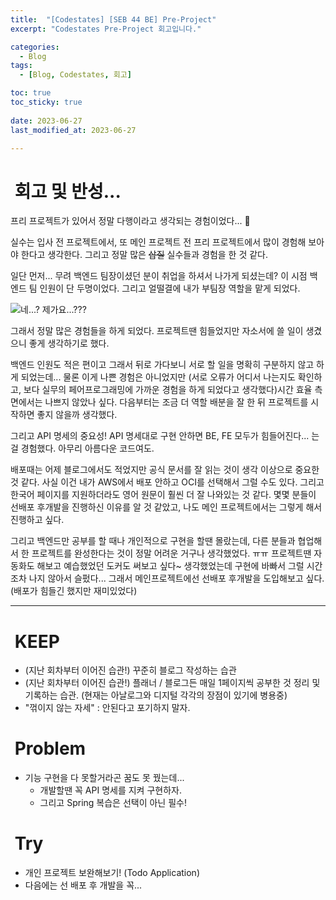 ```yaml
---
title:  "[Codestates] [SEB 44 BE] Pre-Project"
excerpt: "Codestates Pre-Project 회고입니다."

categories:
  - Blog
tags:
  - [Blog, Codestates, 회고]

toc: true
toc_sticky: true
 
date: 2023-06-27
last_modified_at: 2023-06-27

---
```


#  회고 및 반성...

프리 프로젝트가 있어서 정말 다행이라고 생각되는 경험이었다... 🥲

실수는 입사 전 프로젝트에서, 또 메인 프로젝트 전 프리 프로젝트에서 많이 경험해 보아야 한다고 생각한다. 그리고 정말 많은 ~~삽질~~ 실수들과 경험을 한 것 같다.

일단 먼저... 무려 백엔드 팀장이셨던 분이 취업을 하셔서 나가게 되셨는데? 이 시점 백엔드 팀 인원이 단 두명이었다. 그리고 얼떨결에 내가 부팀장 역할을 맡게 되었다.

![네...? 제가요...???](https://encrypted-tbn0.gstatic.com/images?q=tbn:ANd9GcR_GifDoiv5g5B-ufmVhkSI1yffDfFqjapvLg&usqp=CAU)

그래서 정말 많은 경험들을 하게 되었다.
프로젝트땐 힘들었지만 자소서에 쓸 일이 생겼으니 좋게 생각하기로 했다.

백엔드 인원도 적은 편이고 그래서 뒤로 가다보니 서로 할 일을 명확히 구분하지 않고 하게 되었는데... 물론 이게 나쁜 경험은 아니었지만 (서로 오류가 어디서 나는지도 확인하고, 보다 실무의 페어프로그래밍에 가까운 경험을 하게 되었다고 생각했다)시간 효율 측면에서는 나쁘지 않았나 싶다. 다음부터는 조금 더 역할 배분을 잘 한 뒤 프로젝트를 시작하면 좋지 않을까 생각했다.

그리고 API 명세의 중요성! API 명세대로 구현 안하면 BE, FE 모두가 힘들어진다... 는걸 경험했다. 아무리 아름다운 코드여도.

배포때는 어제 블로그에서도 적었지만 공식 문서를 잘 읽는 것이 생각 이상으로 중요한 것 같다. 사실 이건 내가 AWS에서 배포 안하고 OCI를 선택해서 그럴 수도 있다. 
그리고 한국어 페이지를 지원하더라도 영어 원문이 훨씬 더 잘 나와있는 것 같다. 몇몇 분들이 선배포 후개발을 진행하신 이유를 알 것 같았고, 나도 메인 프로젝트에서는 그렇게 해서 진행하고 싶다.

그리고 백엔드만 공부를 할 때나 개인적으로 구현을 할땐 몰랐는데, 다른 분들과 협업해서 한 프로젝트를 완성한다는 것이 정말 어려운 거구나 생각했었다. ㅠㅠ 프로젝트땐 자동화도 해보고 예습했었던 도커도 써보고 싶다~ 생각했었는데 구현에 바빠서 그럴 시간조차 나지 않아서 슬펐다... 
그래서 메인프로젝트에선 선배포 후개발을 도입해보고 싶다. (배포가 힘들긴 했지만 재미있었다)

---

#  KEEP

- (지난 회차부터 이어진 습관!) 꾸준히 블로그 작성하는 습관
- (지난 회차부터 이어진 습관!) 플래너 / 블로그든 매일 1페이지씩 공부한 것 정리 및 기록하는 습관. (현재는 아날로그와 디지털 각각의 장점이 있기에 병용중)
- "꺾이지 않는 자세" : 안된다고 포기하지 말자.


#  Problem

- 기능 구현을 다 못할거라곤 꿈도 못 꿨는데...
	- 개발할땐 꼭 API 명세를 지켜 구현하자. 
	- 그리고 Spring 복습은 선택이 아닌 필수!

#  Try

- 개인 프로젝트 보완해보기! (Todo Application)
- 다음에는 선 배포 후 개발을 꼭...